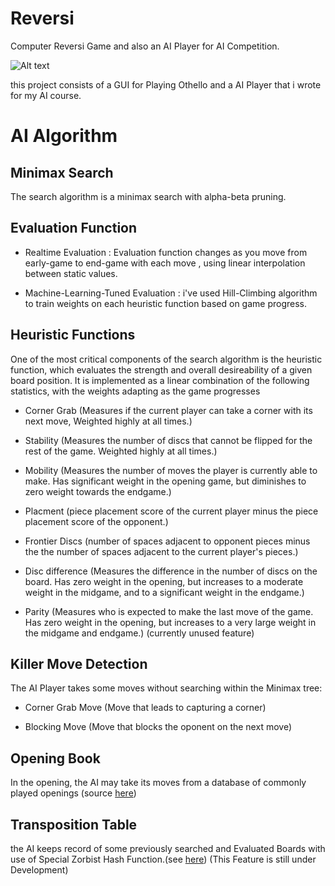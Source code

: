# Reversi
Computer Reversi Game and also an AI Player for AI Competition.

![Alt text](/../master/doc/screenshot.png?raw=true "Screenshot")

this project consists of a GUI for Playing Othello and a AI Player that i wrote for my AI course.

# AI Algorithm


Minimax Search
--------------
The search algorithm is a minimax search with alpha-beta pruning.


Evaluation Function
-------------------
* Realtime Evaluation : Evaluation function changes as you move from early-game to end-game with each move , using linear interpolation between static values.

* Machine-Learning-Tuned Evaluation : i've used Hill-Climbing algorithm to train weights on each heuristic function based on game progress.


Heuristic Functions
-------------------
One of the most critical components of the search algorithm is the heuristic function, which evaluates the strength and overall desireability of a given board position. It is implemented as a linear combination of the following statistics, with the weights adapting as the game progresses

* Corner Grab (Measures if the current player can take a corner with its next move, Weighted highly at all times.)

* Stability (Measures the number of discs that cannot be flipped for the rest of the game. Weighted highly at all times.)

* Mobility (Measures the number of moves the player is currently able to make. Has significant weight in the opening game, but diminishes to zero weight towards the endgame.)

* Placment (piece placement score of the current player minus the piece placement score of the opponent.)

* Frontier Discs (number of spaces adjacent to opponent pieces minus the the number of spaces adjacent to the current player's pieces.)

* Disc difference (Measures the difference in the number of discs on the board. Has zero weight in the opening, but increases to a moderate weight in the midgame, and to a significant weight in the endgame.)

* Parity (Measures who is expected to make the last move of the game. Has zero weight in the opening, but increases to a very large weight in the midgame and endgame.) (currently unused feature)


Killer Move Detection
---------------------
The AI Player takes some moves without searching within the Minimax tree:

* Corner Grab Move (Move that leads to capturing a corner)

* Blocking Move (Move that blocks the oponent on the next move)


Opening Book
------------
In the opening, the AI may take its moves from a database of commonly
played openings (source [here](http://www.samsoft.org.uk/reversi/openings.htm))


Transposition Table
-------------------
the AI keeps record of some previously searched and Evaluated Boards with use of Special Zorbist Hash Function.(see [here](https://en.wikipedia.org/wiki/Zobrist_hashing))
(This Feature is still under Development)
